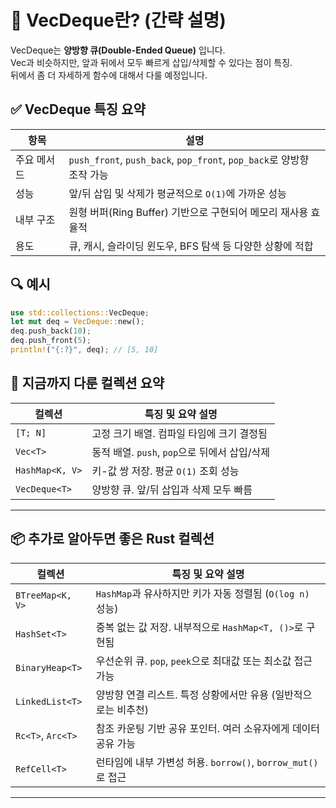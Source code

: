 # 🚚 VecDeque란? (간략 설명)

VecDeque는 **양방향 큐(Double-Ended Queue)** 입니다.  
Vec과 비슷하지만, 앞과 뒤에서 모두 빠르게 삽입/삭제할 수 있다는 점이 특징.  
뒤에서 좀 더 자세하게 함수에 대해서 다룰 예정입니다.

## ✅ VecDeque 특징 요약
| 항목             | 설명                                                             |
|------------------|------------------------------------------------------------------|
| 주요 메서드       | `push_front`, `push_back`, `pop_front`, `pop_back`로 양방향 조작 가능 |
| 성능             | 앞/뒤 삽입 및 삭제가 평균적으로 `O(1)`에 가까운 성능               |
| 내부 구조        | 원형 버퍼(Ring Buffer) 기반으로 구현되어 메모리 재사용 효율적         |
| 용도             | 큐, 캐시, 슬라이딩 윈도우, BFS 탐색 등 다양한 상황에 적합             |


## 🔍 예시
```rust
use std::collections::VecDeque;
let mut deq = VecDeque::new();
deq.push_back(10);
deq.push_front(5);
println!("{:?}", deq); // [5, 10]
```

## 🧭 지금까지 다룬 컬렉션 요약
| 컬렉션           | 특징 및 요약 설명                          |
|------------------|--------------------------------------------|
| `[T; N]`          | 고정 크기 배열. 컴파일 타임에 크기 결정됨     |
| `Vec<T>`          | 동적 배열. `push`, `pop`으로 뒤에서 삽입/삭제 |
| `HashMap<K, V>`   | 키-값 쌍 저장. 평균 `O(1)` 조회 성능         |
| `VecDeque<T>`     | 양방향 큐. 앞/뒤 삽입과 삭제 모두 빠름       |
---

## 📦 추가로 알아두면 좋은 Rust 컬렉션
| 컬렉션            | 특징 및 요약 설명                                           |
|-------------------|-------------------------------------------------------------|
| `BTreeMap<K, V>`   | `HashMap`과 유사하지만 키가 자동 정렬됨 (`O(log n)` 성능)     |
| `HashSet<T>`       | 중복 없는 값 저장. 내부적으로 `HashMap<T, ()>`로 구현됨       |
| `BinaryHeap<T>`    | 우선순위 큐. `pop`, `peek`으로 최대값 또는 최소값 접근 가능    |
| `LinkedList<T>`    | 양방향 연결 리스트. 특정 상황에서만 유용 (일반적으로는 비추천) |
| `Rc<T>`, `Arc<T>`  | 참조 카운팅 기반 공유 포인터. 여러 소유자에게 데이터 공유 가능 |
| `RefCell<T>`       | 런타임에 내부 가변성 허용. `borrow()`, `borrow_mut()`로 접근    |

---


